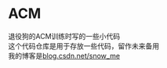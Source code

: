 # ACM
退役狗的ACM训练时写的一些小代码</br>
这个代码仓库是用于存放一些代码，留作未来备用</br>
我的博客是<a href="http://blog.csdn.net/snow_me">blog.csdn.net/snow_me</a></br>
